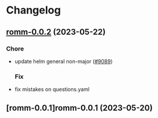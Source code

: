 # Changelog



## [romm-0.0.2](https://github.com/truecharts/charts/compare/romm-0.0.1...romm-0.0.2) (2023-05-22)

### Chore

- update helm general non-major ([#9089](https://github.com/truecharts/charts/issues/9089))
  
  ### Fix

- fix mistakes on questions.yaml
  
  


## [romm-0.0.1]romm-0.0.1 (2023-05-20)


